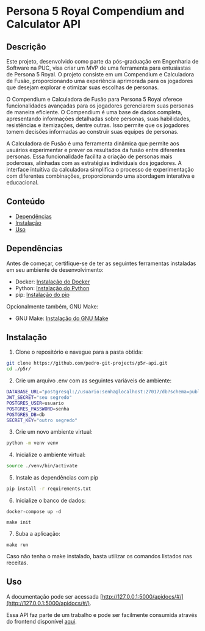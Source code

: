 # Persona 5 Royal Compendium and Calculator API 

## Descrição

Este projeto, desenvolvido como parte da pós-graduação em Engenharia de Software na PUC, visa criar um MVP de uma ferramenta para entusiastas de Persona 5 Royal. O projeto consiste em um Compendium e Calculadora de Fusão, proporcionando uma experiência aprimorada para os jogadores que desejam explorar e otimizar suas escolhas de personas.

O Compendium e Calculadora de Fusão para Persona 5 Royal oferece funcionalidades avançadas para os jogadores gerenciarem suas personas de maneira eficiente. O Compendium é uma base de dados completa, apresentando informações detalhadas sobre personas, suas habilidades, resistências e itemizações, dentre outras. Isso permite que os jogadores tomem decisões informadas ao construir suas equipes de personas.

A Calculadora de Fusão é uma ferramenta dinâmica que permite aos usuários experimentar e prever os resultados da fusão entre diferentes personas. Essa funcionalidade facilita a criação de personas mais poderosas, alinhadas com as estratégias individuais dos jogadores. A interface intuitiva da calculadora simplifica o processo de experimentação com diferentes combinações, proporcionando uma abordagem interativa e educacional.


## Conteúdo

- [Dependências](#dependências)
- [Instalação](#instalação)
- [Uso](#uso)

## Dependências


Antes de começar, certifique-se de ter as seguintes ferramentas instaladas em seu ambiente de desenvolvimento:
- Docker: [Instalação do Docker](https://docs.docker.com/desktop/install/linux-install/)
- Python: [Instalação do Python](https://www.python.org/downloads/)
- pip: [Instalação do pip](https://pip.pypa.io/en/stable/installation/)

Opcionalmente também, GNU Make:
- GNU Make: [Instalação do GNU Make](https://www.gnu.org/software/make/#download)


## Instalação

1. Clone o repositório e navegue para a pasta obtida:

```sh
git clone https://github.com/pedro-git-projects/p5r-api.git
cd ./p5r/
```

2. Crie um arquivo .env com as seguintes variáveis de ambiente:

```sh
DATABASE_URL="postgresql://usuario:senha@localhost:27017/db?schema=public"
JWT_SECRET="seu segredo"
POSTGRES_USER=usuario
POSTGRES_PASSWORD=senha
POSTGRES_DB=db
SECRET_KEY="outro segredo"
```

3. Crie um novo ambiente virtual:

```sh
python -m venv venv
```

4. Inicialize o ambiente virtual:

```sh
source ./venv/bin/activate
```

5. Instale as dependências com pip

```sh
pip install -r requirements.txt
```

6. Inicialize o banco de dados:

```
docker-compose up -d
```

```
make init
```

7. Suba a aplicação:

```
make run
```

Caso não tenha o make instalado, basta utilizar os comandos listados nas receitas.

## Uso

A documentação pode ser acessada [http://127.0.0.1:5000/apidocs/#/](http://127.0.0.1:5000/apidocs/#/). 

Essa API faz parte de um trabalho e pode ser facilmente consumida através do frontend disponível [aqui](https://github.com/pedro-git-projects/p5r-calculator-frontend).

